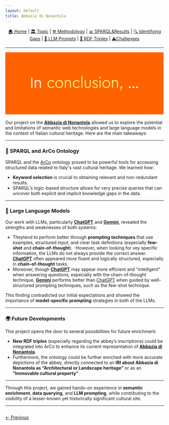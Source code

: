 ```yaml
---
layout: default
title: Abbazia di Nonantola
---
```


<div style="text-align: center; margin-bottom: 20px;">
  <a href="index.html">🏠 Home</a> |
  <a href="topic.html">🏛️ Topic</a> |
  <a href="methodology.html">⚒️ Methodology</a> |
  <a href="sparql.html">📊 SPARQL&Results</a> |
  <a href="gaps.html">🔍 Identifying Gaps</a> |
  <a href="prompts.html">💬 LLM Prompts</a> |
  <a href="rdf.html">🔗 RDF Triples</a> |
  <a href="challenges.html">⚠️Challenges</a>
</div>

---

![Conclusion](assets/images/conclusion.png)

Our project on the **[Abbazia di Nonantola](https://w3id.org/arco/resource/HistoricOrArtisticProperty/0100210793)** allowed us to explore the potential and limitations of semantic web technologies and large language models in the context of Italian cultural heritage. Here are the main takeaways:

---

### 🧠 SPARQL and ArCo Ontology

SPARQL and the [ArCo](http://wit.istc.cnr.it/arco/?lang=en) ontology proved to be powerful tools for accessing structured data related to Italy's vast cultural heritage. We learned how:
- **Keyword selection** is crucial to obtaining relevant and non-redundant results.
- SPARQL’s logic-based structure allows for very precise queries that can uncover both explicit and implicit knowledge gaps in the data.

---

### 🤖 Large Language Models

Our work with LLMs, particularly **[ChatGPT](https://chatgpt.com/)** and **[Gemini](https://gemini.google.com/app)**, revealed the strengths and weaknesses of both systems:
- Theytend to perform better through **prompting techniques** that use examples, structured input, and clear task definitions (especially **few-shot** and **chain-of-thought**).
-However, when looking for vey specific information, the LLMs do not always provide the correct answer. **[ChatGPT](https://chatgpt.com/)** often appeared more fluent and logically structured, especially in **chain-of-thought** tasks.
- Moreover, though **[ChatGPT](https://chatgpt.com/)** may appear more efficient and “intelligent” when answering questions, especially with the chain-of-thought technique,  **[Gemini](https://gemini.google.com/app)** performs better than [ChatGPT](https://chatgpt.com/) when guided by well-structured prompting techniques, such as the few-shot technique. 

This finding contradicted our initial expectations and showed the importance of **model-specific prompting** strategies in both of the LLMs.

---

### 🌍 Future Developments

This project opens the door to several possibilities for future enrichment:
- **New RDF triples** (especially regarding the abbey’s inscriptions) could be integrated into ArCo to enhance its current representation of **[Abbazia di Nonantola](https://w3id.org/arco/resource/HistoricOrArtisticProperty/0100210793)**.
- Furthermore, the ontology could be further enriched with more accurate depictions of the abbey, directly connected to an **IRI about Abbazia di Nonantola as “Architectural or Landscape heritage”** or as an **“Immovable cultural property”**.


---

Through this project, we gained hands-on experience in **semantic enrichment**, **data querying**, and **LLM prompting**, while contributing to the visibility of a lesser-known yet historically significant cultural site.

<hr>
<div style="display: flex; justify-content: flex-start; margin-top: 2em;">
  <a href="challenges.html">← Previous</a>
</div>
